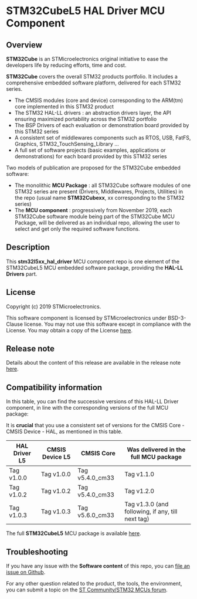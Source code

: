 # STM32CubeL5 HAL Driver MCU Component

## Overview

**STM32Cube** is an STMicroelectronics original initiative to ease the developers life by reducing efforts, time and cost.

**STM32Cube** covers the overall STM32 products portfolio. It includes a comprehensive embedded software platform, delivered for each STM32 series.
   * The CMSIS modules (core and device) corresponding to the ARM(tm) core implemented in this STM32 product
   * The STM32 HAL-LL drivers : an abstraction drivers layer, the API ensuring maximized portability across the STM32 portfolio
   * The BSP Drivers of each evaluation or demonstration board provided by this STM32 series
   * A consistent set of middlewares components such as RTOS, USB, FatFS, Graphics, STM32_TouchSensing_Library ...
   * A full set of software projects (basic examples, applications or demonstrations) for each board provided by this STM32 series

Two models of publication are proposed for the STM32Cube embedded software:
   * The monolithic **MCU Package** : all STM32Cube software modules of one STM32 series are present (Drivers, Middlewares, Projects, Utilities) in the repo (usual name **STM32Cubexx**, xx corresponding to the STM32 series)
   * The **MCU component** : progressively from November 2019, each STM32Cube software module being part of the STM32Cube MCU Package, will be delivered as an individual repo, allowing the user to select and get only the required software functions.

## Description

This **stm32l5xx_hal_driver** MCU component repo is one element of the STM32CubeL5 MCU embedded software package, providing the **HAL-LL Drivers** part.

## License

Copyright (c) 2019 STMicroelectronics.

This software component is licensed by STMicroelectronics under BSD-3-Clause license. You may not use this software except in compliance with the License. 
You may obtain a copy of the License [here](https://opensource.org/licenses/BSD-3-Clause).

## Release note

Details about the content of this release are available in the release note [here](https://htmlpreview.github.io/?https://github.com/STMicroelectronics/stm32l5xx_hal_driver/blob/master/Release_Notes.html).

## Compatibility information

In this table, you can find the successive versions of this HAL-LL Driver component, in line with the corresponding versions of the full MCU package:

It is **crucial** that you use a consistent set of versions for the CMSIS Core - CMSIS Device - HAL, as mentioned in this table.

HAL Driver L5 | CMSIS Device L5 | CMSIS Core | Was delivered in the full MCU package
------------- | --------------- | ---------- | -------------------------------------
Tag v1.0.0 | Tag v1.0.0 | Tag v5.4.0_cm33 | Tag v1.1.0
Tag v1.0.2 | Tag v1.0.2 | Tag v5.4.0_cm33 | Tag v1.2.0
Tag v1.0.3 | Tag v1.0.3 | Tag v5.6.0_cm33 | Tag v1.3.0 (and following, if any, till next tag)

The full **STM32CubeL5** MCU package is available [here](https://github.com/STMicroelectronics/STM32CubeL5).

## Troubleshooting

If you have any issue with the **Software content** of this repo, you can [file an issue on Github](https://github.com/STMicroelectronics/stm32l5xx_hal_driver/issues/new/choose).

For any other question related to the product, the tools, the environment, you can submit a topic on the [ST Community/STM32 MCUs forum](https://community.st.com/s/group/0F90X000000AXsASAW/stm32-mcus).